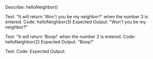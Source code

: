 Describe: helloNeighbor()

Test: "It will return 'Won't you be my neighbor?' when the number 3 is entered.
Code: helloNeighbor(3)
Expected Output: "Won't you be my neighbor?"

Test: "It will return 'Boop!' when the number 2 is entered.
Code: helloNeighbor(2)
Expected Output: "Boop!"

Test: 
Code: 
Expected Output: 